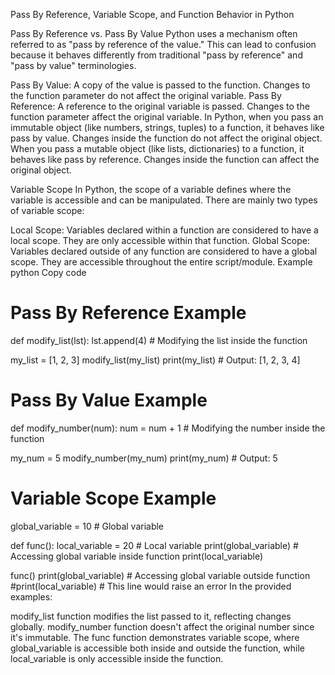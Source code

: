 Pass By Reference, Variable Scope, and Function Behavior in Python

Pass By Reference vs. Pass By Value
Python uses a mechanism often referred to as "pass by reference of the value." This can lead to confusion because it behaves differently from traditional "pass by reference" and "pass by value" terminologies.

Pass By Value: A copy of the value is passed to the function. Changes to the function parameter do not affect the original variable.
Pass By Reference: A reference to the original variable is passed. Changes to the function parameter affect the original variable.
In Python, when you pass an immutable object (like numbers, strings, tuples) to a function, it behaves like pass by value. Changes inside the function do not affect the original object. When you pass a mutable object (like lists, dictionaries) to a function, it behaves like pass by reference. Changes inside the function can affect the original object.

Variable Scope
In Python, the scope of a variable defines where the variable is accessible and can be manipulated. There are mainly two types of variable scope:

Local Scope: Variables declared within a function are considered to have a local scope. They are only accessible within that function.
Global Scope: Variables declared outside of any function are considered to have a global scope. They are accessible throughout the entire script/module.
Example
python
Copy code
# Pass By Reference Example
def modify_list(lst):
    lst.append(4)  # Modifying the list inside the function

my_list = [1, 2, 3]
modify_list(my_list)
print(my_list)  # Output: [1, 2, 3, 4]

# Pass By Value Example
def modify_number(num):
    num = num + 1  # Modifying the number inside the function

my_num = 5
modify_number(my_num)
print(my_num)  # Output: 5

# Variable Scope Example
global_variable = 10  # Global variable

def func():
    local_variable = 20  # Local variable
    print(global_variable)  # Accessing global variable inside function
    print(local_variable)

func()
print(global_variable)  # Accessing global variable outside function
#print(local_variable)  # This line would raise an error
In the provided examples:

modify_list function modifies the list passed to it, reflecting changes globally.
modify_number function doesn't affect the original number since it's immutable.
The func function demonstrates variable scope, where global_variable is accessible both inside and outside the function, while local_variable is only accessible inside the function.